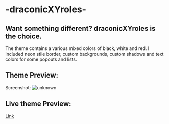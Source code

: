 # -draconicXYroles-
## Want something different? draconicXYroles is the choice.

  The theme contains a various mixed colors of black, white and red. I included neon stile border, custom backgrounds, custom shadows and text colors for some popouts and lists. 

## Theme Preview:
Screenshot:
![unknown](https://user-images.githubusercontent.com/83606237/163693878-e168bba0-de36-49bf-9719-0ffa56528cbd.png)

## Live theme Preview:
[Link](https://gibbu.github.io/ThemePreview/?file=https://ytddey.github.io/-draconicXYroles-/source.css#)
